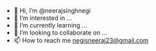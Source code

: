 - 👋 Hi, I’m @neerajsinghnegi
- 👀 I’m interested in ...
- 🌱 I’m currently learning ...
- 💞️ I’m looking to collaborate on ...
- 📫 How to reach me negisneeraj23@gmail.com

<!---
neerajsinghnegi/neerajsinghnegi is a ✨ special ✨ repository because its `README.md` (this file) appears on your GitHub profile.
You can click the Preview link to take a look at your changes.
--->
